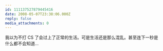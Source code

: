 ```yaml
---
id: 111137527879445416
date: 2008-05-07T23:38:06.000Z
reply: false
media_attachments: 0
---
```


我以为不打 CS 了会过上了正常的生活。可是生活还是那么混乱。甚至连下一秒是什么都不会知道...

